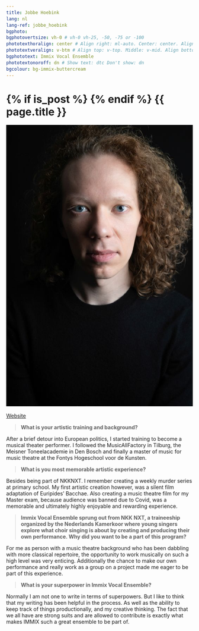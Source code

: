 ```yaml
---
title: Jobbe Hoebink
lang: nl
lang-ref: jobbe_hoebink
bgphoto: 
bgphotovertsize: vh-0 # vh-0 vh-25, -50, -75 or -100
phototexthoralign: center # Align right: ml-auto. Center: center. Align left: mr-auto 
phototextveralign: v-btm # Align top: v-top. Middle: v-mid. Align bottom: b-btm 
bgphototext: Immix Vocal Ensemble
phototextonoroff: dn # Show text: dtc Don't show: dn
bgcolour: bg-immix-buttercream
---
```


<h1>
{% if is_post %}
{% endif %}
{{ page.title }}
</h1>

<img src="/images/bio_images/Jobbe.jpg" alt="photo here" class="fr w-third w-third-m w-25-l  ml5 br0">

[Website](http://www.jobbehoebink.com)

> **What is your artistic training and background?**

After a brief detour into European politics, I started training to become a musical theater performer. I followed the MusicAllFactory in Tilburg, the Meisner Toneelacademie in Den Bosch and finally a master of music  for music theatre at the Fontys Hogeschool voor de Kunsten.

> **What is you most memorable artistic experience?**

Besides being part of NKKNXT. I remember creating a weekly murder series at primary school. My first artistic creation however, was a silent film adaptation of Euripides’ Bacchae. Also creating a music theatre film for my Master exam, because audience was banned due to Covid, was a memorable and ultimately highly enjoyable and rewarding experience.

> **Immix Vocal Ensemble sprung out from NKK NXT, a traineeship organized by the Nederlands Kamerkoor where young singers explore what choir singing is about by creating and producing their own performance. Why did you want to be a part of this program?**

For me as person with a music theatre background who has been dabbling with more classical repertoire, the opportunity to work musically on such a high level was very enticing. Additionally the chance to make our own performance and really work as a group on a project made me eager to be part of this experience.

> **What is your superpower in Immix Vocal Ensemble?**

Normally I am not one to write in terms of superpowers. But I like to think that my writing has been helpful in the process. As well as the ability to keep track of things productionally, and my creative thinking. The fact that we all have are strong suits and are allowed to contribute is exactly what makes IMMIX such a great ensemble to be part of.